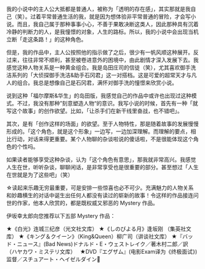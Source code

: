 我的小说中的主人公大抵都是普通人，被称为「透明的存在感」，其实那就是我自己（笑）。过着平常普通生活的我，就是因为想体验非平常普通的冒险，才会写小说。而且，我自己属于那种事事小心，不善于果敢决断这类人，因此那种具有沉着冷静的判断力的人，是我憧憬的对象，人生的路标。所以，我的小说中会出现当机立断「走这条路！」的这种角色。

但是，我的作品中，主人公按照他的指示做了之后，很少有一帆风顺这种展开。反过来，往往非常不顺利，甚至被卷进意外的困境中，由此剧情才深入发展下去。我感觉这种人物关系是一种黄金组合。我是岛田庄司的信徒（笑），尤其喜欢御手洗洁系列的「大侦探御手洗洁&助手石冈君」这一对搭档。这是可爱的超常天才与凡人的组合。我总是想像自己是石冈君，满怀对御手洗的憧憬来欣赏小说。

说到这种「福尔摩斯&华生」的岛田版，我感觉自己的作品中或许也出现过这种模式。不过，我没有那种”刻意塑造人物“的意识。我写小说的时候，首先有一种「就写这个故事」的创作欲望。比如，「让杀手们在新干线里奋战，也不错吧」。

其次，是有「创作这样的场面」的欲望。至于人物特性，那是随着故事的发展慢慢形成的。「这个角色，就是这个形象」一边写，一边加深理解。而理解的要点，相比行动，对话来得更重要。某个人物聊的杂谈啦说的傻话啦，不是很能体现这个角色的个性吗。

 如果读者能够享受这种杂谈，认为「这个角色有意思」，那我就非常高兴。我感觉人生在世，听听杂谈，聊聊闲话，是非常享受也是很重要的部分。甚至想过「人生在世就是为了这些吧」（笑）
 
 ☆读起来乐趣无穷最重要，可是安排一些惊喜也必不可少。充满魅力的人物关系和妙趣横生的对话中诞生出任何人都没有读过的崭新的故事！令这样的作品接连问世的作家，他本人欣赏的，都是既权威又邪恶的 Mystery 作品。
 
伊坂幸太郎向您推荐以下五部 Mystery 作品：

★《白光》连城三纪彦（光文社文库）
★《しのびよる月》逢坂刚 （集英社文库）
★《キング＆クイーン》（King&Queen）柳广司（讲谈社文库）
★『バッド・ニュース』(Bad News)ドナルド・E・ウェストレイク／著木村二郎／訳（ハヤカワ・ミステリ文库）　
★DVD『エグザム』(电影Exam译为《终极面试》) 监督／スチュアート・ヘイゼルダイン
